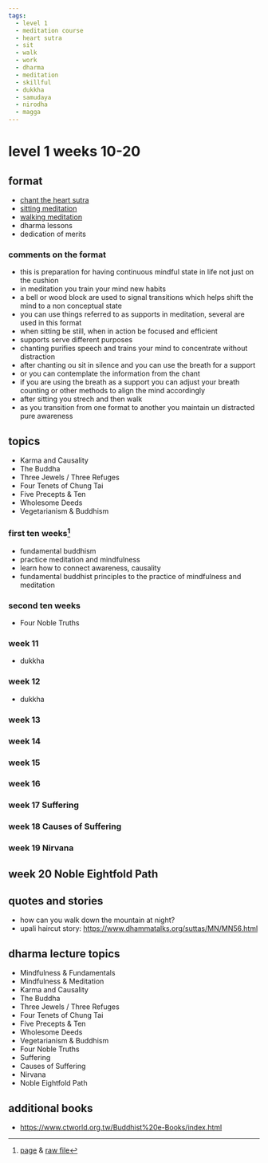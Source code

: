 ```yaml
---
tags:
  - level 1 
  - meditation course 
  - heart sutra
  - sit
  - walk
  - work 
  - dharma
  - meditation 
  - skillful 
  - dukkha 
  - samudaya 
  - nirodha 
  - magga 
---
```

# level 1 weeks 10-20

## format

- [chant the heart sutra](heart_sutra.md)
- [sitting meditation](https://shanenull.com/buddhism/2023/sitting/)
- [walking meditation](https://shanenull.com/buddhism/2023/walking/)
- dharma lessons
- dedication of merits

### comments on the format

- this is preparation for having continuous mindful state in life not just on the cushion
- in meditation you train your mind new habits
- a bell or wood block are used to signal transitions which helps shift the mind to a non conceptual state
- you can use things referred to as supports in meditation, several are used in this format
- when sitting be still, when in action be focused and efficient
- supports serve different purposes
- chanting purifies speech and trains your mind to concentrate without distraction
- after chanting ou sit in silence and you can use the breath for a support
- or you can contemplate the information from the chant
- if you are using the breath as a support you can adjust your breath counting or other methods to align the mind accordingly
- after sitting you strech and then walk
- as you transition from one format to another you maintain un distracted pure awareness

## topics

- Karma and Causality
- The Buddha
- Three Jewels / Three Refuges
- Four Tenets of Chung Tai
- Five Precepts & Ten
- Wholesome Deeds
- Vegetarianism & Buddhism

### first ten weeks[^1]

- fundamental buddhism
- practice meditation and mindfulness
- learn how to connect awareness, causality
- fundamental buddhist principles to the practice of mindfulness and meditation

### second ten weeks

- Four Noble Truths

### week 11

- dukkha

### week 12

- dukkha

### week 13

### week 14

### week 15

### week 16

### week 17 Suffering

### week 18 Causes of Suffering

### week 19 Nirvana

## week 20 Noble Eightfold Path

## quotes and stories

- how can you walk down the mountain at night?
- upali haircut story: <https://www.dhammatalks.org/suttas/MN/MN56.html>

## dharma lecture topics

- Mindfulness & Fundamentals
- Mindfulness & Meditation
- Karma and Causality
- The Buddha
- Three Jewels / Three Refuges
- Four Tenets of Chung Tai
- Five Precepts & Ten
- Wholesome Deeds
- Vegetarianism & Buddhism
- Four Noble Truths
- Suffering
- Causes of Suffering
- Nirvana
- Noble Eightfold Path

## additional books

- <https://www.ctworld.org.tw/Buddhist%20e-Books/index.html>

[^1]: [page](https://shanenull.com/buddhism/2023/level_1/) & [raw file](https://github.com/shane0/buddhism/blob/5604cb151dab7c9fbcd08020f3c4fa258ee9730c/docs/level_1.md)
